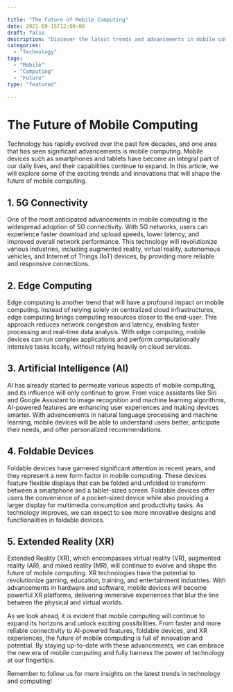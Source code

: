 ```yaml
---

title: "The Future of Mobile Computing"
date: 2021-09-15T12:00:00
draft: false
description: "Discover the latest trends and advancements in mobile computing."
categories:
  - "Technology"
tags:
  - "Mobile"
  - "Computing"
  - "Future"
type: "featured"

---
```


# The Future of Mobile Computing

Technology has rapidly evolved over the past few decades, and one area that has seen significant advancements is mobile computing. Mobile devices such as smartphones and tablets have become an integral part of our daily lives, and their capabilities continue to expand. In this article, we will explore some of the exciting trends and innovations that will shape the future of mobile computing.

## 1. 5G Connectivity

One of the most anticipated advancements in mobile computing is the widespread adoption of 5G connectivity. With 5G networks, users can experience faster download and upload speeds, lower latency, and improved overall network performance. This technology will revolutionize various industries, including augmented reality, virtual reality, autonomous vehicles, and Internet of Things (IoT) devices, by providing more reliable and responsive connections.

## 2. Edge Computing

Edge computing is another trend that will have a profound impact on mobile computing. Instead of relying solely on centralized cloud infrastructures, edge computing brings computing resources closer to the end-user. This approach reduces network congestion and latency, enabling faster processing and real-time data analysis. With edge computing, mobile devices can run complex applications and perform computationally intensive tasks locally, without relying heavily on cloud services.

## 3. Artificial Intelligence (AI)

AI has already started to permeate various aspects of mobile computing, and its influence will only continue to grow. From voice assistants like Siri and Google Assistant to image recognition and machine learning algorithms, AI-powered features are enhancing user experiences and making devices smarter. With advancements in natural language processing and machine learning, mobile devices will be able to understand users better, anticipate their needs, and offer personalized recommendations.

## 4. Foldable Devices

Foldable devices have garnered significant attention in recent years, and they represent a new form factor in mobile computing. These devices feature flexible displays that can be folded and unfolded to transform between a smartphone and a tablet-sized screen. Foldable devices offer users the convenience of a pocket-sized device while also providing a larger display for multimedia consumption and productivity tasks. As technology improves, we can expect to see more innovative designs and functionalities in foldable devices.

## 5. Extended Reality (XR)

Extended Reality (XR), which encompasses virtual reality (VR), augmented reality (AR), and mixed reality (MR), will continue to evolve and shape the future of mobile computing. XR technologies have the potential to revolutionize gaming, education, training, and entertainment industries. With advancements in hardware and software, mobile devices will become powerful XR platforms, delivering immersive experiences that blur the line between the physical and virtual worlds.

As we look ahead, it is evident that mobile computing will continue to expand its horizons and unlock exciting possibilities. From faster and more reliable connectivity to AI-powered features, foldable devices, and XR experiences, the future of mobile computing is full of innovation and potential. By staying up-to-date with these advancements, we can embrace the new era of mobile computing and fully harness the power of technology at our fingertips.

Remember to follow us for more insights on the latest trends in technology and computing!


